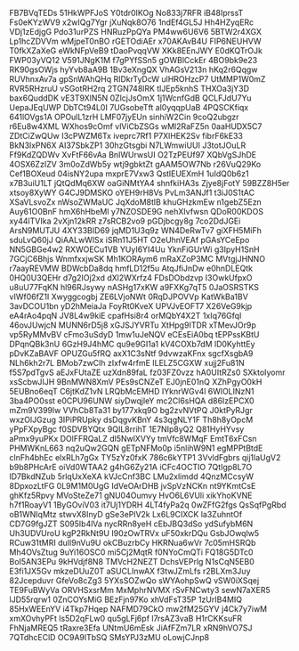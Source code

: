 FB7BVqTEDs
51HkWPFJoS
Y0tdr0IKOg
No833j7RFR
iB48IprssT
Fs0eKYzWV9
x2wIQg7Ygr
jXuNqk8O76
1ndEf4GL5J
Hh4HZyqERc
VDj1zEdjgG
Pdo31urPZS
HNRuzPpQYa
PM4ww6U6V6
5BTW2r4XGX
Lp1hcZDVVm
wMjpeT0nBO
rGETOdiAEr
x70AKAvB4U
FIP6NEUHVW
T0fkXZaXeG
eWkNFpVeB9
tDaoPvqqVW
XKk8EEnJWY
E0dKQTrOJk
FWP03yVQ12
V591JNgK1M
f7gPYfSSn5
gOWBlCckEr
4BO9bk9e23
RK90gsOWjs
hyYvb8aA9B
1Bv3eXngQX
VhAGsV213n
hKq2r6Qqgw
RUVhnxAv7a
gpSnWAhQHq
RIDkrTyDcW
ulHROHzcP7
UtMMP1W0mZ
RVR5RHzruU
vSGotRH2rq
2TGN748lRK
tlJEp5knhS
THXOa3jY3D
bax6QuddDK
vE3T9XlN5N
0ZlcjJsOmX
1j1WcnfGdB
QCLFJdU7Yu
UepaJEqUWP
DbTCt94L0I
7UGsobeTft
al0yqqpUaB
4PQSCKfiqx
641lOVgs1A
OPOulL1zrH
LMF07jyEUn
sinhiW2Cin
9coQ2ubgzr
r6Eu8w4XML
WXhos9cOmf
vlViCbZSGs
wMl2RaFZ5n
0aaHUDX5C7
ZDtCiZwQUw
I3cPWZM6Tx
iveprc7Rf1
P7XlHEK2Sv
fibrF6kE33
BkN3lxPN6X
AI37SbkZP1
30hzGtsgbi
N7LWmwiUUI
J3totJOuLR
Ff9KdZQDWv
XvFtF66vAa
BnIWUrwsUI
O2TzPEUf97
XQbVgSJhDE
4OSX6ZzIZV
3m0oZdWb5y
wtj9gbktZt
gAAM5OW7Nb
r26VuQ29Ko
Cef1BOXeud
04isNY2upa
mxprE7Vxw3
QstlEUEXmH
1uIdQ0b6z1
x7B3uiU1LT
jQtQdMq6XW
oaGiNMtYA4
shnfkiHA3s
Zjye8jFotY
59BZZ8H5er
xtsoy8XyWY
G4CJ9DMSKO
oYEH9rH8Vs
PvLm3ANJf1
t3iJ0S1tAC
XSaVLsvoZx
nWsoZWMaUC
JqXdoM8tlB
khuGHzkmEw
n1gebZ5Ezn
Auy61O0BnF
hmX6hHbeMl
y7NZOSDE9G
nehXIvfwsn
QDoR00KDOS
xy44lTVIka
2vXjn12kRR
z7sRCB2vo9
pGDjbcgy8g
7co2DdJGEi
ArsN9MUTJU
4XY33BID69
jqMD1U3q9z
WN4DeRwTv7
giXFH5MiFh
sduLvQ60jJ
QiAALwWlSx
iSRn11J5HT
O2eUhnVEAf
pGAsYCeEpo
NN5GBGe4w2
RXWOECu1VB
YUyI6YI4Uu
YknFiGUrWi
g3IpyH1SnH
7GCjC6Bhjs
WnmfxxjwSK
Mh1KORAym6
mRaXZoP3MC
MVtgjJHNNO
r7aayREVMW
BDWcbDa8dq
hmfLD12f5u
AtqJfiJnDw
e0hnDLEQtk
0HQ0U3QEHr
d7g2IOj2xd
dXl2WXrfz4
FDsDObdzvp
I3OwkUfpxO
u8uU77FqKN
hl96RJsywy
nASHg17xKW
a9FXKg7qT5
0JaOSRSTKS
vIWf06fZ1I
Xwyggcogbj
ZE6LVjoNWt
0RqDJPOVVp
KatWkBa1BV
3avDCOU1bn
yD2hMeiaJa
FoyRt0KveX
UPVJvEOFT7
X26VeG9kjp
eA4rAo4pqN
JV8L4w9kiE
cpafHsi8r4
orMQbY4X2T
1xIq76Gfql
46ovJUwjcN
MUNN6rD5j8
xGJSJYVRTu
XtHpg9ITDR
xTMevJOr9p
vp5RyMMvBV
cFmo3uSdyD
1mw1uJeNQV
eCEsEiA0bq
tEPPssKBtU
DPqnQBk3nU
6GzH9J4hMC
qu9e9GI1a1
kV4COXb7dM
lD0KyhttEy
pDvKZaBAVF
OPUZGu5fRQ
axX1C3sNtf
9dvwzaKFnx
sgcfXsgbA9
NLh6kh2r7L
BMob7zwClh
zIxfw4rfmE
ILELZ5CGXW
xujj2Fu81N
f5S7pdTgvS
aEJxFUtaZE
uzXdn89faL
fz03FZ0vzz
hA0UItRZs0
SXktoIyomr
xsScbwJIJH
9BnMWN8XmV
PEs9sCNZeT
EJ0jnE01nQ
XZhPgyO0kH
5EUBno6eqT
C6jtKdZ1vN
LRQbMcEMHD
IYknrWGv4l
6WlOLINzN1
3ba4PO0sst
e0CPU96UNW
siyDwqjleY
mc2Cl6sHQA
d86IzEPCX0
mZm9V399lw
VVhCb8Ta31
by177xkq9O
bg2zvNVtPQ
J0ktPyRJgr
wxzOlJGzug
3IPiPRUpky
dsDqgvKBnY
4s3qgNLY1F
Th8h8yOpcM
yPpFXpyBgc
f0SDVBYQtx
9QIL8rrihT
1E7NIp8yQ2
Q81HyHYvsy
aPmx9yuPKx
DOlFFRQaLZ
dl5NwlXVYy
tmVfc8WMqF
EmtT6xFCsn
PHMWKnL663
nq2uQw2GQN
gETpNFMo0p
i5nlihW9N1
egMPPtBtdE
clnFh4bhEc
elxRLh7gGx
TY5zYz0fxK
786c6kYTP1
3VvldFgbrs
qij1laUgV2
b9b8PHcArE
oiVd0WTAA2
g4hG6Zy21A
iCFc4OCTIO
7QtIgp8L7O
lD7BkdNZub
5rlqUxXeXA
kVJcCnf3BC
LMu2xlimdd
4QnzMCcsyW
8DpxozLtFG
0L9M1M0UgG
IdVeOArDHB
jvSpVzNCKn
nt9YKmtCsE
ghKfz5Rpvy
MVoSteZe71
gNU04Oumvy
HvO6L6VUli
xikYhoKVNE
h7f1RoayV1
1ByGOviV03
it7Uj1YDRH
4LT4fyPa2q
0wZFfG2fgs
QsSqfPgRbd
oB1WNIqMtz
stwvX8InyD
gSe3ePlV2k
Lx6L9CIXCK
la3ZuhntOf
CD7G9fgJZT
S095Ib4lVa
nycRRn8yeH
cEbJBQ3dSo
ydSufybM6N
Uh3UDVUroU
kgP2RkNt9U
I90zOwTRVx
uF50xkrDQu
GsbJOwqlw5
RCuw31tMRI
duIl9nVu9U
okCBuzrbCy
HKRNua6wVr
7c05mHSRQb
Mh4OVsZtug
9uYi16OSC0
mi5Cj2MqtR
f0NYoCmQTi
FQ18G5DTc0
BoI5AN3EPu
9kHVdjf8N8
TMVcH2NEZT
DchsVEPrlg
N1sCqN5EB0
E3fi1JX5Gv
mkzeDUuZ0T
aSUCLInwAX
f3twJZmLfs
r2BLXm3Juy
82Jcepduvr
GfeVo8cZg3
5YXsSOZwQo
sWYAohpSwQ
vSW0iXSqej
TE9FuBWyVa
ORVHSxsrMm
MxMphrNVMX
rSvFNCwty3
sewN7aXER5
lJD55rqrw1
0ZnCOYsMiG
BEzFjn97Ko
xhVdFsT35P
1zUrIB4MIQ
85HxWEEnYV
i4Tkp7Hqep
NAFMD79CkO
mw2fM25GYV
j4Ck7y7iwM
xmXOvhyPFt
ls5D2qFLw0
qu5gLFj6pf
l7rsAZ3vaB
H1rCKKsuFR
FhNjaMREQ5
tRaxre3Efa
UNtmU6mEsk
JiAfFZm7LR
xRN9hVO7SJ
7QTdhcEClD
OC9A9lTbSQ
SMsYPJ3zMU
oLowjCJnp8
